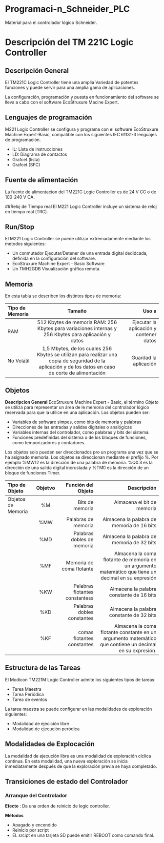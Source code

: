 # Programaci-n_Schneider_PLC
Material para el controlador lógico Schneider.
# Descripción del TM 221C Logic Controller

## Descripción General

El TM221C Logic Controller tiene una amplia Variedad de potentes funciones y puede servir para una amplia gama de aplicaciones.

La configuración, programación y puesta en funcionamiento del software se lleva a cabo con el software EcoStruxure Macine Expert.

## Lenguajes de programación
M221 Logic Controller se configura y programa con el software EcoStruxure Machine Expert-Basic, compatible con los siguientes IEC 61131-3 lenguajes de programación.

* IL: Lista de instrucciones
* LD: Diagrama de contactos
* Grafcet (lista)
* Grafcet (SFC)

## Fuente de alimentación 
La fuente de alimentacion del TM221C Logic Controller es de 24 V CC o de 100-240 V CA.

##Reloj de Tiempo real
El M221 Logic Controller incluye un sistema de reloj en tiempo real (TRC).

## Run/Stop
El M221 Logic Controller se puede utilizar extremadamente mediante los metodos siguientes:
* Un conmutador Ejecutar/Detener de una entrada digital dedidcada, definida en la configuración del software.
* EcoStruxure Machine Expert - Basic Software
* Un TMH2GDB Visualización gráfica remota.

## Memoria 
En esta tabla se describen los distintos tipos de memoria:

| **Tipo de Memoria** | **Tamaño** | **Uso a** |
| :------- | :------: | -----: |
|  RAM   | 512 Kbytes de memoria RAM: 256 Kbytes para variaciones internas y 256 Kbytes para aplicación y datos       | Ejecutar la aplicación y contener datos   |
| No Volátil   | 1,5 Mbytes, de los cuales 256 Kbytes se utilizan para realizar una copia de seguridad de la aplicación y de los datos en caso de corte de alimentación     | Guardad la aplicación |

## Objetos
**Descripcion General**
EcoStruxure Machine Expert - Basic, el término *Objeto* se utiliza para representar un área de le memoria del controlador lógico reservada para que la utilice en una aplicación. Los objetos pueden ser:

* Variables de software simpes, como bits de memoria y palabras
* Direcciones de las entradas y salidas digitales o analógicas
* Variables internas del controlador, como palabras y bits del sistema.
* Funciones predefinidas del sistema o de los bloques de funciones, como temporizadores y contadores.

Los objetos solo pueden ser direccionados pro un programa una vez que se ha asignado memoria. 
Los objetos se direccionan mediante el prefijo %. Por ejemplo %MW12 es la dirección de una palabra de memoria. %Q0.3 es la dirección de una salida digital incrustada y %TM0 es la dirección de un bloque de funciones Timer.

| Tipo de Objeto | Objetvo | Función del Objeto |Descripción |
| :------- | :------: | -----: |-----: |
|  Objetos de Memoria   | %M       | Bits de memoria   |Almacena el bit de memoria |
|           | %MW     | Palabras de memoria |Almacena la palabra de memoria de 16 bits |
|           | %MD     | Palabras dobles de memoria |Almacena la palabra de memoria de 32 bits |
|           | %MF     | Memoria de coma flotante |Almacena la coma flotante de memoria en un argumento matemático que tiene un decimal en su expresión |
|           | %KW     | Palabras flotantes constantess |Almacena la palabra constante de 16 bits |
|           | %KD     | Palabras dobles constantes |Almacena la palabra constante de 32 bits |
|           | %KF     | comas flotantes constantes |Almacena la coma flotante constante en un argumento matemático que contiene un decimal en su expresión. |

## Estructura de las Tareas

El Modicon TM221M Logic Controller admite los siguientes tipos de tareas:

* Tarea Maestra
* Tarea Periódica
* Tarea de eventos

La tarea maestra se puede configurar en las modalidades de exploración siguientes:

* Modalidad de ejecición libre
* Modalidad de ejecución peródica

## Modalidades de Explocación

La modalidad de ejecución libre es una modalidad de exploración cíclica contínua. En esta modalidad, una nueva exploración se inicia inmediatamente después de que la exploración previa se haya completado.

## Transiciones de estado del Controlador
### Arranque del Controlador
**Efecto** : Da una orden de reinicio de logic controller. 

**Métodos**
* Apagado y encendido
* Reinicio por script
* EL srcipt en una tarjeta SD puede emitir REBOOT como comando final.


